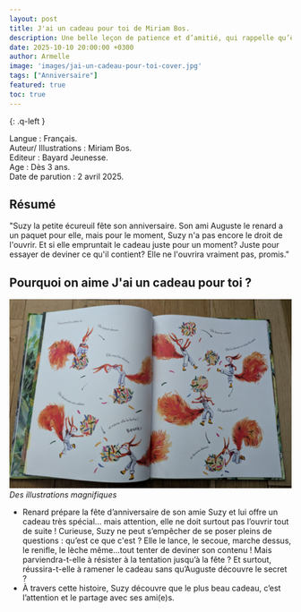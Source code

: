 ```yaml
---
layout: post
title: J'ai un cadeau pour toi de Miriam Bos.
description: Une belle leçon de patience et d’amitié, qui rappelle qu’être un peu trop curieux peut parfois entraîner de drôles d’aventures !
date: 2025-10-10 20:00:00 +0300
author: Armelle
image: 'images/jai-un-cadeau-pour-toi-cover.jpg'
tags: ["Anniversaire"]
featured: true
toc: true
---
```


{: .q-left }

Langue : Français.  
Auteur/ Illustrations : Miriam Bos.                    
Editeur : Bayard Jeunesse.              
Age : Dès 3 ans.                            
Date de parution : 2 avril 2025.       

## Résumé

"Suzy la petite écureuil fête son anniversaire. Son ami Auguste le renard a un paquet pour elle, mais pour le moment, Suzy n'a pas encore le droit de l'ouvrir. Et si elle empruntait le cadeau juste pour un moment? Juste pour essayer de deviner ce qu'il contient? Elle ne l'ouvrira vraiment pas, promis."

## Pourquoi on aime J'ai un cadeau pour toi ?

![Des illustrations magnifiques](images/jai-un-cadeau-pour-toi-int.jpg)
*Des illustrations magnifiques*
- Renard prépare la fête d’anniversaire de son amie Suzy et lui offre un cadeau très spécial… mais attention, elle ne doit surtout pas l’ouvrir tout de suite !
Curieuse, Suzy ne peut s’empêcher de se poser pleins de questions : qu’est ce que c'est ?
Elle le lance, le secoue, marche dessus, le renifle, le lèche même...tout tenter de deviner son contenu ! Mais parviendra-t-elle à résister à la tentation jusqu’à la fête ? Et surtout, réussira-t-elle à ramener le cadeau sans qu’Auguste découvre le secret ?
- À travers cette histoire, Suzy découvre que le plus beau cadeau, c’est l’attention et le partage avec ses ami(e)s.




